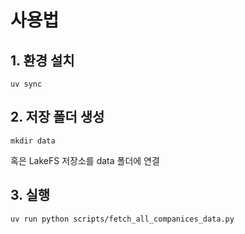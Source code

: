 # 사용법

## 1. 환경 설치
```
uv sync
```

## 2. 저장 폴더 생성
```
mkdir data
```

혹은 LakeFS 저장소를 data 폴더에 연결

## 3. 실행
```
uv run python scripts/fetch_all_companices_data.py
```